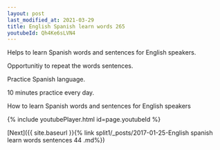 ```yaml
---
layout: post
last_modified_at: 2021-03-29
title: English Spanish learn words 265 
youtubeId: Qh4Ke6sLVN4
---
```

 
 
Helps to learn Spanish words and sentences for English speakers.

Opportunitiy to repeat the words sentences. 

Practice Spanish language. 
 
10 minutes practice every day. 
 
How to learn Spanish words and sentences for English speakers 
 
{% include youtubePlayer.html id=page.youtubeId %}
 
 
[Next]({{ site.baseurl }}{% link  split1/_posts/2017-01-25-English spanish learn words sentences 44 .md%})
 

